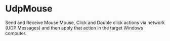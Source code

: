 # UdpMouse
Send and Receive Mouse Mouse, Click and Double click actions via network (UDP Messages) and then apply that action in the target Windows computer.

